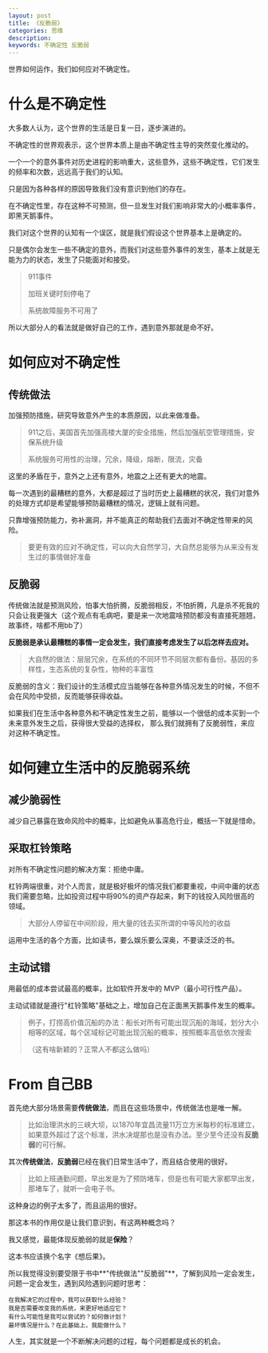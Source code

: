 ```yaml
---
layout: post
title: 《反脆弱》
categories: 思维
description: 
keywords: 不确定性 反脆弱
---
```


世界如何运作，我们如何应对不确定性。

# 什么是不确定性

大多数人认为，这个世界的生活是日复一日，逐步演进的。

不确定性的世界观表示，这个世界本质上是由不确定性主导的突然变化推动的。

一个一个的意外事件对历史进程的影响重大，这些意外，这些不确定性，它们发生的频率和次数，远远高于我们的认知。

只是因为各种各样的原因导致我们没有意识到他们的存在。

在不确定性里，存在这种不可预测，但一旦发生对我们影响非常大的小概率事件，即黑天鹅事件。

我们对这个世界的认知有一个误区，就是我们假设这个世界基本上是确定的。

只是偶尔会发生一些不确定的意外，而我们对这些意外事件的发生，基本上就是无能为力的状态，发生了只能面对和接受。

>911事件
>
>加班关键时刻停电了
>
>系统故障服务不可用了
 
所以大部分人的看法就是做好自己的工作，遇到意外那就是命不好。

# 如何应对不确定性

## 传统做法

加强预防措施，研究导致意外产生的本质原因，以此来做准备。

>911之后，美国首先加强高楼大厦的安全措施，然后加强航空管理措施，安保系统升级
>
>系统服务可用性的治理，冗余，降级，熔断，限流，灾备

这里的矛盾在于，意外之上还有意外，地震之上还有更大的地震。

每一次遇到的最糟糕的意外，大都是超过了当时历史上最糟糕的状况，我们对意外的处理方式却是希望能够预防最糟糕的情况，逻辑上就有问题。

只靠增强预防能力，弥补漏洞，并不能真正的帮助我们去面对不确定性带来的风险。
>要更有效的应对不确定性，可以向大自然学习，大自然总能够为从来没有发生过的事情做好准备

## 反脆弱

传统做法就是预测风险，怕事大怕折腾，反脆弱相反，不怕折腾，凡是杀不死我的只会让我更强大（这个观点有毛病吧，要是来一次地震啥预防都没有直接死翘翘，故事终，啥都不用bb了）

**反脆弱是承认最糟糕的事情一定会发生，我们直接考虑发生了以后怎样去应对。**

>大自然的做法：层层冗余，在系统的不同环节不同层次都有备份。基因的多样性，生态系统的复杂性，物种的丰富性

反脆弱的含义：我们设计的生活模式应当能够在各种意外情况发生的时候，不但不会在风险中受损，反而能够获得收益。

如果我们在生活中各种意外和不确定性发生之前，能够以一个很低的成本买到一个未来意外发生之后，获得很大受益的选择权，
那么我们就拥有了反脆弱性，来应对这种不确定性。

# 如何建立生活中的反脆弱系统

## 减少脆弱性

减少自己暴露在致命风险中的概率，比如避免从事高危行业，概括一下就是惜命。

## 采取杠铃策略

对所有不确定性问题的解决方案：拒绝中庸。

杠铃两端很重，对个人而言，就是极好极坏的情况我们都要重视，中间中庸的状态我们需要忽略，比如投资过程中将90%的资产存起来，剩下的钱投入风险很高的领域。

>大部分人停留在中间阶段，用大量的钱去买所谓的中等风险的收益 

运用中生活的各个方面，比如读书，要么娱乐要么深奥，不要读泛泛的书。


## 主动试错

用最低的成本尝试最高的概率，比如软件开发中的 MVP（最小可行性产品）。

主动试错就是遵行"杠铃策略"基础之上，增加自己在正面黑天鹅事件发生的概率。

>例子，打捞高价值沉船的办法：船长对所有可能出现沉船的海域，划分大小相等的区域，每个区域标记可能出现沉船的概率，按照概率高低依次搜索
>
>（这有啥新颖的？正常人不都这么做吗）

# From 自己BB

首先绝大部分场景需要**传统做法**，而且在这些场景中，传统做法也是唯一解。
>比如治理洪水的三峡大坝，以1870年宜昌流量11万立方米每秒的标准建立，如果意外超过了这个标准，洪水决堤那也是没有办法。至少至今还没有**反脆弱**的可行解。

其次**传统做法**，**反脆弱**已经在我们日常生活中了，而且结合使用的很好。

>比如上班通勤问题，早出发是为了预防堵车，但是也有可能大家都早出发，那堵车了，就听一会电子书。

这种身边的例子太多了，而且运用的很好。

那这本书的作用仅是让我们意识到，有这两种概念吗？

我又感觉，最能体现反脆弱的就是**保险**？

这本书应该换个名字《想后果》。

所以我觉得没别要受限于书中**"传统做法""反脆弱"**，了解到风险一定会发生，问题一定会发生，遇到风险遇到问题时思考：
    
    在我解决它的过程中，我可以获取什么经验？
    我是否需要改变我的系统，来更好地适应它？
    有什么可能性是我可以尝试的？如何做计划？
    最坏情况是什么？在此基础上，我能做什么？

人生，其实就是一个不断解决问题的过程，每个问题都是成长的机会。

